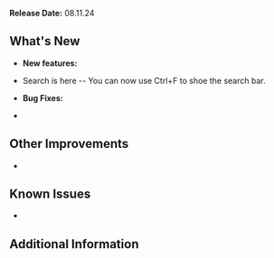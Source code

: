 **Release Date:** 08.11.24

## What's New

- **New features:**

- Search is here
-- You can now use Ctrl+F to shoe the search bar.

- **Bug Fixes:**

-

## Other Improvements

- 

## Known Issues

-

## Additional Information
